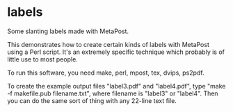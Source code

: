 # labels
Some slanting labels made with MetaPost.

This demonstrates how to create certain kinds of labels with MetaPost using a Perl script. It's an extremely specific technique which probably is of little use to most people.

To run this software, you need make, perl, mpost, tex, dvips, ps2pdf.

To create the example output files "label3.pdf" and "label4.pdf", type "make -f makefile.pub filename.txt", where filename is "label3" or "label4". Then you can do the same sort of thing with any 22-line text file.
